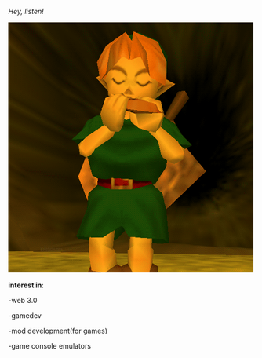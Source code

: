 *Hey, listen!*

![link playing](link-ocarina.gif)



**interest in**:

-web 3.0

-gamedev

-mod development(for games)

-game console emulators



